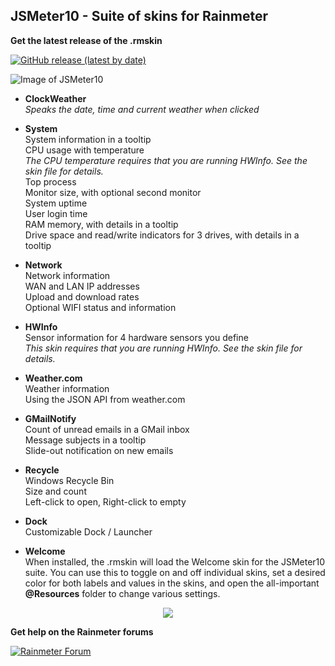 ## JSMeter10 - Suite of skins for Rainmeter

**Get the latest release of the .rmskin**

[![GitHub release (latest by date)](https://img.shields.io/github/downloads/jsmorley/JSMeter10/latest/total?label=Download%20JSMeter10.rmskin&flat-square)](https://github.com/jsmorley/JSMeter10/releases)

![Image of  JSMeter10](https://github.com/jsmorley/JSMeter10/blob/main/Welcome/JSMeter10.jpg)

* **ClockWeather**<br/>
*Speaks the date, time and current weather when clicked*

* **System**<br/>
System information in a tooltip<br/>
CPU usage with temperature<br/>
*The CPU temperature requires that you are running HWInfo. See the skin file for details.*<br/>
Top process<br/>
Monitor size, with optional second monitor<br/>
System uptime<br/>
User login time<br/>
RAM memory, with details in a tooltip<br/>
Drive space and read/write indicators for 3 drives, with details in a tooltip

* **Network**<br/>
Network information<br/>
WAN and LAN IP addresses<br/>
Upload and download rates<br/>
Optional WIFI status and information

* **HWInfo**<br/>
Sensor information for 4 hardware sensors you define<br/>
*This skin requires that you are running HWInfo. See the skin file for details.*<br/>

* **Weather.com**<br/>
Weather information<br/>
Using the JSON API from weather.com

* **GMailNotify**<br/>
Count of unread emails in a GMail inbox<br/>
Message subjects in a tooltip<br/>
Slide-out notification on new emails

* **Recycle**<br/>
Windows Recycle Bin<br/>
Size and count<br/>
Left-click to open, Right-click to empty

* **Dock**<br/>
Customizable Dock / Launcher

* **Welcome**<br/>
When installed, the .rmskin will load the Welcome skin for the JSMeter10 suite. You can use this to toggle on and off individual skins, set a desired color for both labels and values in the skins, and open the all-important **@Resources** folder to change various settings.

<p align="center">
  <img src="https://github.com/jsmorley/JSMeter10/blob/main/Welcome/WelcomeImage.jpg" />
</p>

**Get help on the Rainmeter forums**

[![Rainmeter Forum](https://img.shields.io/static/v1?label=Rainmeter%20Forum&message=JSMeter10&colorA=f0f0f0&colorB=2a6e9b&style=for-the-badge&logo=data%3Aimage%2Fpng%3Bbase64%2CiVBORw0KGgoAAAANSUhEUgAAAAsAAAAQCAYAAADAvYV%2BAAAABHNCSVQICAgIfAhkiAAAAAlwSFlzAAAESwAABEsBbzH2CgAAABl0RVh0U29mdHdhcmUAd3d3Lmlua3NjYXBlLm9yZ5vuPBoAAAH6SURBVCiRhdJPSJNhHAfw7%2FO8z%2Fu8%2F3w3bW05WVlr4XRzyw0iFRfF7FIepD8UQn9Mq8MWBnXpsPDapVuhyyKKqE4lHSoKqUPUwYQkgkqtiBAcCTU22db7dLFyueh3%2FPHh%2B%2BUHP6DCNCTS6yrt6d8LX%2FKyU2HSS39iqPm%2F2KXLF7aHvKajSr8BCPJPHDwx3GbT1c4z3TGpub62PnLq6qHKeM9tydS0a6ldW%2ByUEJze2W5yKp3bOHClehmOrM72tW7wOJs8TgCAw9Swvz1oU7g0WIajR4dkzthgfzxqLq3d1xbkFDgQOn7R9RtbVXJfrHGt7q4us1Bkhp6OsG7YjdQiFoQzluqPR8rlr1M2N3EI9PiS123Un0zH%2FHUOvlLnKH5%2BCuvbp2XpnWGfrEuFvUzjfNvWgLcm%2FyyFwtQdAAR8fRfUyACo4YY1%2FxaxBo8x9npmB5MAVZYoIbK2mCVQmBpFYfoeqOEGkRSwlhGACJXmiqWHD169n1eCvSDc9qdfWLCyX6C2JPB4ciaXzRdGpbkXdz%2Fooee77XaXK9RxmArLAmEq2KootNazmMh7xcjY%2BGwmI44QAAicvLTC5PxReE2tt3tTo72uxkTmew73J95ln7z5OJcrleKT53unlzyKIIFEusthMw5aQtRTgtmv2YVbysKPm%2BPDx4oA8BMJrI6FKL9sKAAAAABJRU5ErkJggg%3D%3D)](https://forum.rainmeter.net/viewtopic.php?f=27&t=36457#p185912)

